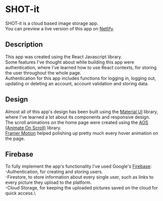 # SHOT-it

SHOT-it is a cloud based image storage app. \
You can preview a live version of this app on [Netlify](https://shotit.netlify.app/).

## Description

This app was created using the React Javascript library.\
Some features I've thought about while building this app were authentication, where I've learned how to use React contexts, for storing the user throughout the whole page.\
Authentication for this app includes functions for logging in, logging out, updating or deleting an account, account validation and storing data.

## Design

Almost all of this app's design has been built using the [Material UI](https://mui.com/) library, where I've learned a lot about its components and responsive design.\
The scroll animations on the home page were created using the [AOS (Animate On Scroll)](https://michalsnik.github.io/aos/) library.\
[Framer Motion](https://www.framer.com/motion/) helped polishing up pretty much every hover animation on the page.

## Firebase

To fully implement the app's functionality I've used Google's [Firebase](https://firebase.google.com/):\
-Authentication, for creating and storing users.\
-Firestore, to store information about every single user, such as links to every picture they upload to the platform.\
-Cloud Storage, for keeping the uploaded pictures saved on the cloud for quick access.\
